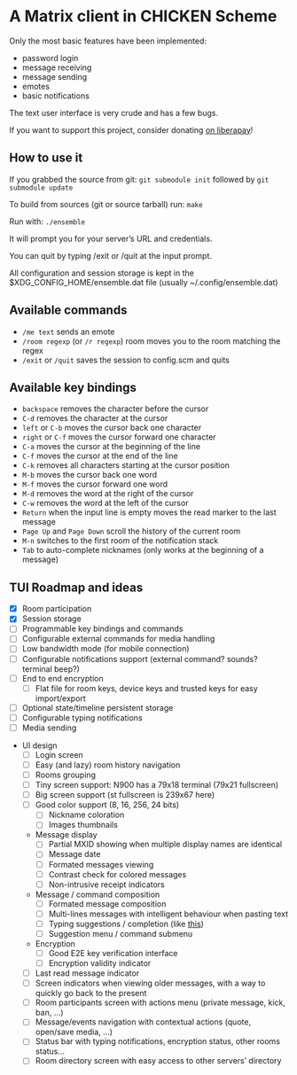 A Matrix client in CHICKEN Scheme
=================================

Only the most basic features have been implemented:

- password login
- message receiving
- message sending
- emotes
- basic notifications

The text user interface is very crude and has a few bugs.

If you want to support this project, consider donating [on liberapay](https://liberapay.com/Kooda/)!


How to use it
-------------

If you grabbed the source from git:
`git submodule init` followed by `git submodule update`

To build from sources (git or source tarball) run:
`make`

Run with:
`./ensemble`

It will prompt you for your server’s URL and credentials.

You can quit by typing /exit or /quit at the input prompt.

All configuration and session storage is kept in the $XDG_CONFIG_HOME/ensemble.dat file (usually ~/.config/ensemble.dat)


Available commands
------------------

- `/me text` sends an emote
- `/room regexp` (or `/r regexp`) room moves you to the room matching the regex
- `/exit` or `/quit` saves the session to config.scm and quits


Available key bindings
----------------------

- `backspace` removes the character before the cursor
- `C-d` removes the character at the cursor
- `left` or `C-b` moves the cursor back one character
- `right` or `C-f` moves the cursor forward one character
- `C-a` moves the cursor at the beginning of the line
- `C-f` moves the cursor at the end of the line
- `C-k` removes all characters starting at the cursor position
- `M-b` moves the cursor back one word
- `M-f` moves the cursor forward one word
- `M-d` removes the word at the right of the cursor
- `C-w` removes the word at the left of the cursor
- `Return` when the input line is empty moves the read marker to the last message
- `Page Up` and `Page Down` scroll the history of the current room
- `M-n` switches to the first room of the notification stack
- `Tab` to auto-complete nicknames (only works at the beginning of a message)

TUI Roadmap and ideas
---------------------

- [x] Room participation
- [x] Session storage
- [ ] Programmable key bindings and commands
- [ ] Configurable external commands for media handling
- [ ] Low bandwidth mode (for mobile connection)
- [ ] Configurable notifications support (external command? sounds? terminal beep?)
- [ ] End to end encryption
    - [ ] Flat file for room keys, device keys and trusted keys for easy import/export
- [ ] Optional state/timeline persistent storage
- [ ] Configurable typing notifications
- [ ] Media sending
- UI design
    - [ ] Login screen
    - [ ] Easy (and lazy) room history navigation
    - [ ] Rooms grouping
    - [ ] Tiny screen support: N900 has a 79x18 terminal (79x21 fullscreen)
    - [ ] Big screen support (st fullscreen is 239x67 here)
    - [ ] Good color support (8, 16, 256, 24 bits)
        - [ ] Nickname coloration
        - [ ] Images thumbnails
    - Message display
        - [ ] Partial MXID showing when multiple display names are identical
        - [ ] Message date
        - [ ] Formated messages viewing
        - [ ] Contrast check for colored messages
        - [ ] Non-intrusive receipt indicators
    - Message / command composition
        - [ ] Formated message composition
        - [ ] Multi-lines messages with intelligent behaviour when pasting text
        - [ ] Typing suggestions / completion (like [this](https://asciinema.org/a/37390))
        - [ ] Suggestion menu / command submenu
    - Encryption
        - [ ] Good E2E key verification interface
        - [ ] Encryption validity indicator
    - [ ] Last read message indicator
    - [ ] Screen indicators when viewing older messages, with a way to quickly go back to the present
    - [ ] Room participants screen with actions menu (private message, kick, ban, …)
    - [ ] Message/events navigation with contextual actions (quote, open/save media, …)
    - [ ] Status bar with typing notifications, encryption status, other rooms status…
    - [ ] Room directory screen with easy access to other servers’ directory

